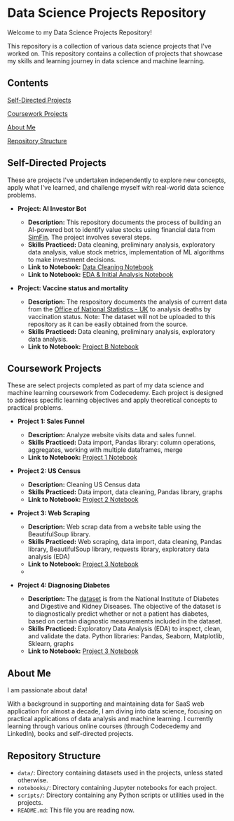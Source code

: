# Data Science Projects Repository

Welcome to my Data Science Projects Repository! 

This repository is a collection of various data science projects that I've worked on. This repository contains a collection of projects that showcase my skills and learning journey in data science and machine learning. 

## Contents
[Self-Directed Projects](#Self-Directed-Projects)

[Coursework Projects](#Coursework-Projects)

[About Me](#About-Me)

[Repository Structure](#Repository-Structure)

## Self-Directed Projects

These are projects I've undertaken independently to explore new concepts, apply what I've learned, and challenge myself with real-world data science problems.

- **Project: AI Investor Bot**
  - **Description:** This repository documents the process of building an AI-powered bot to identify value stocks using financial data from [SimFin](https://www.simfin.com). The project involves several steps.
  - **Skills Practiced:** Data cleaning, preliminary analysis, exploratory data analysis, value stock metrics, implementation of ML algorithms to make investment decisions.
  - **Link to Notebook:** [Data Cleaning Notebook](https://github.com/shanirivers/Data-Science-Projects/blob/main/notebooks/Self-Directed%20Projects/Stock_Data_Cleanup.ipynb)
  - **Link to Notebook:** [EDA & Initial Analysis Notebook](https://github.com/shanirivers/Data-Science-Projects/blob/main/notebooks/Self-Directed%20Projects/Investor_AI_Initial_EDA.ipynb)

- **Project: Vaccine status and mortality**
  - **Description:** The respository documents the analysis of current data from the [Office of National Statistics - UK](https://www.ons.gov.uk/peoplepopulationandcommunity/birthsdeathsandmarriages/deaths/datasets/deathsbyvaccinationstatusengland) to analysis deaths by vaccination status. Note: The dataset will not be uploaded to this repository as it can be easily obtained from the source. 
  - **Skills Practiced:** Data cleaning, preliminary analysis, exploratory data analysis.
  - **Link to Notebook:** [Project B Notebook](link-to-notebook)
    
## Coursework Projects

These are select projects completed as part of my data science and machine learning coursework from Codecedemy. Each project is designed to address specific learning objectives and apply theoretical concepts to practical problems.

- **Project 1: Sales Funnel**
  - **Description:** Analyze website visits data and sales funnel.
  - **Skills Practiced:** Data import, Pandas library: column operations, aggregates, working with multiple dataframes, merge
  - **Link to Notebook:** [Project 1 Notebook](https://github.com/shanirivers/Data-Science-Projects/blob/main/notebooks/Coursework%20Projects/Page_Funnel_Visits.ipynb)

- **Project 2: US Census**
  - **Description:** Cleaning US Census data
  - **Skills Practiced:** Data import, data cleaning, Pandas library, graphs
  - **Link to Notebook:** [Project 2 Notebook](https://github.com/shanirivers/Data-Science-Projects/blob/main/notebooks/Coursework%20Projects/Cleaning%20US%20Census%20Data.ipynb)

- **Project 3: Web Scraping**
  - **Description:** Web scrap data from a website table using the BeautifulSoup library.
  - **Skills Practiced:** Web scraping, data import, data cleaning, Pandas library, BeautifulSoup library, requests library, exploratory data analysis (EDA)
  - **Link to Notebook:** [Project 3 Notebook](https://github.com/shanirivers/Data-Science-Projects/blob/main/notebooks/Coursework%20Projects/Chocolate%20Scraping%20with%20Beautiful%20Soup.ipynb)
  - 
- **Project 4: Diagnosing Diabetes**
  - **Description:** The [dataset](https://www.kaggle.com/uciml/pima-indians-diabetes-database) is from the National Institute of Diabetes and Digestive and Kidney Diseases. The objective of the dataset is to diagnostically predict whether or not a patient has diabetes, based on certain diagnostic measurements included in the dataset.
  - **Skills Practiced:** Exploratory Data Analysis (EDA) to inspect, clean, and validate the data. Python libraries: Pandas, Seaborn, Matplotlib, Sklearn, graphs
  - **Link to Notebook:** [Project 3 Notebook]()


## About Me

I am passionate about data! 

With a background in supporting and maintaining data for SaaS web application for almost a decade, I am diving into data science, focusing on practical applications of data analysis and machine learning. I currently learning through various online courses (through Codecedemy and LinkedIn), books and self-directed projects.

## Repository Structure

- `data/`: Directory containing datasets used in the projects, unless stated otherwise.
- `notebooks/`: Directory containing Jupyter notebooks for each project.
- `scripts/`: Directory containing any Python scripts or utilities used in the projects.
- `README.md`: This file you are reading now.
